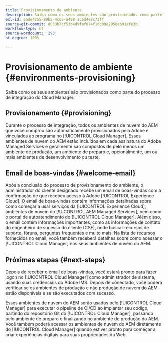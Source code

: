 ```yaml
---
title: Provisionamento de ambiente
description: Saiba como os seus ambientes são provisionados como parte do processo de integração do Cloud Manager.
exl-id: eade4255-89b5-4c65-a498-1c6d4e8c73ff
source-git-commit: d033b7cf53d4d9faf074f1dc09e2958eb91afe3b
workflow-type: ht
source-wordcount: '293'
ht-degree: 100%

---
```



# Provisionamento de ambiente {#environments-provisioning}

Saiba como os seus ambientes são provisionados como parte do processo de integração do Cloud Manager.

## Provisionamento {#provisioning}

Durante o processo de integração, todos os ambientes de nuvem do AEM que você comprou são automaticamente provisionados pela Adobe e vinculados ao programa no [!UICONTROL Cloud Manager]. Esses ambientes de nuvem do AEM estão incluídos em cada assinatura do Adobe Managed Services e geralmente são compostos de pelo menos um ambiente de produção, um ambiente de preparo e, opcionalmente, um ou mais ambientes de desenvolvimento ou teste.

## Email de boas-vindas {#welcome-email}

Após a conclusão do processo de provisionamento do ambiente, o administrador do cliente designado recebe um email de boas-vindas com a confirmação de que recebeu acesso à Adobe [!UICONTROL Experience Cloud]. O email de boas-vindas contém informações detalhadas sobre como começar a usar serviços da [!UICONTROL Experience Cloud], ambientes de nuvem do [!UICONTROL AEM Managed Services], bem como o portal de autoatendimento do [!UICONTROL Cloud Manager]. Além disso, o email contém informações importantes, como as informações de contato do engenheiro de sucesso do cliente (CSE), onde buscar recursos de suporte, fóruns, perguntas frequentes e muito mais. Na lista de recursos fornecidos no email, você também receberá detalhes sobre como acessar o [!UICONTROL Cloud Manager] nos seus ambientes de nuvem do AEM.

## Próximas etapas {#next-steps}

Depois de receber o email de boas-vindas, você estará pronto para fazer logon no [!UICONTROL Cloud Manager] como administrador de sistema, usando suas credenciais do Adobe IMS. Depois de conectado, você poderá verificar se os ambientes de produção e não produção de nuvem do AEM estão disponíveis e se são executados com sucesso.

Esses ambientes de nuvem do AEM serão usados pelo [!UICONTROL Cloud Manager] para executar o pipeline de CI/CD ao implantar seu código, partindo do repositório Git do [!UICONTROL Cloud Manager], passando pelo ambiente de preparo e finalizando no ambiente de produção do AEM. Você também poderá acessar os ambientes de nuvem do AEM diretamente do [!UICONTROL Cloud Manager] quando estiver pronto para começar a criar experiências digitais para suas propriedades da Web.
